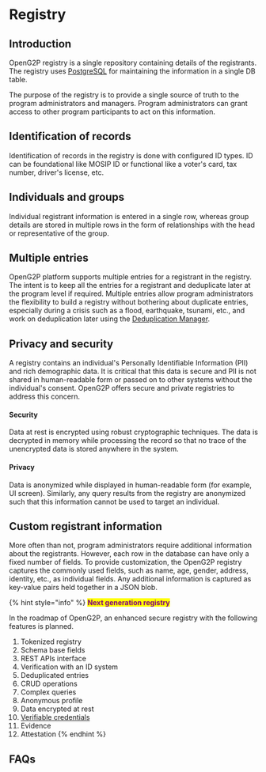 # Registry

## Introduction

OpenG2P registry is a single repository containing details of the registrants. The registry uses [PostgreSQL](https://www.postgresql.org/) for maintaining the information in a single DB table.

The purpose of the registry is to provide a single source of truth to the program administrators and managers. Program administrators can grant access to other program participants to act on this information.

## Identification of records

Identification of records in the registry is done with configured ID types. ID can be foundational like MOSIP ID or functional like a voter's card, tax number, driver's license, etc.

## Individuals and groups

Individual registrant information is entered in a single row, whereas group details are stored in multiple rows in the form of relationships with the head or representative of the group.

## Multiple entries

OpenG2P platform supports multiple entries for a registrant in the registry. The intent is to keep all the entries for a registrant and deduplicate later at the program level if required. Multiple entries allow program administrators the flexibility to build a registry without bothering about duplicate entries, especially during a crisis such as a flood, earthquake, tsunami, etc., and work on deduplication later using the [Deduplication Manager](../beneficiary-management/deduplication.md).

## Privacy and security

A registry contains an individual's Personally Identifiable Information (PII) and rich demographic data. It is critical that this data is secure and PII is not shared in human-readable form or passed on to other systems without the individual's consent. OpenG2P offers secure and private registries to address this concern.

#### Security

Data at rest is encrypted using robust cryptographic techniques. The data is decrypted in memory while processing the record so that no trace of the unencrypted data is stored anywhere in the system.

#### Privacy

Data is anonymized while displayed in human-readable form (for example, UI screen). Similarly, any query results from the registry are anonymized such that this information cannot be used to target an individual.

## **Custom registrant information**

More often than not, program administrators require additional information about the registrants. However, each row in the database can have only a fixed number of fields. To provide customization, the OpenG2P registry captures the commonly used fields, such as name, age, gender, address, identity, etc., as individual fields. Any additional information is captured as key-value pairs held together in a JSON blob.

{% hint style="info" %}
<mark style="color:purple;">**Next generation registry**</mark>

In the roadmap of OpenG2P, an enhanced secure registry with the following features is planned.

1. Tokenized registry
2. Schema base fields
3. REST APIs interface
4. Verification with an ID system
5. Deduplicated entries
6. CRUD operations
7. Complex queries
8. Anonymous profile
9. Data encrypted at rest
10. [Verifiable credentials](broken-reference)
11. Evidence
12. Attestation
{% endhint %}

## FAQs

